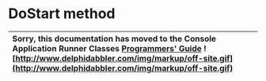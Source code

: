 <a href='Hidden comment: 
$Rev$
$Date$
'></a>

# DoStart method #

| Sorry, this documentation has moved to the Console Application Runner Classes **[Programmers' Guide](http://wiki.delphidabbler.com/index.php/Docs/TPJCustomConsoleAppDoStart)** ![http://www.delphidabbler.com/img/markup/off-site.gif](http://www.delphidabbler.com/img/markup/off-site.gif) |
|:----------------------------------------------------------------------------------------------------------------------------------------------------------------------------------------------------------------------------------------------------------------------------------------------|